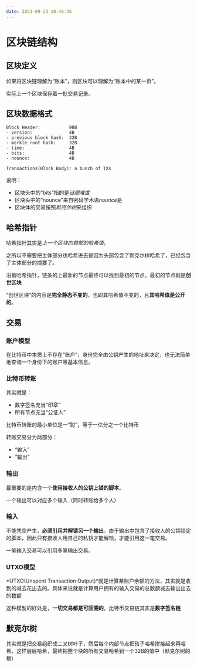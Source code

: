 ```yaml
---
date: 2021-09-23 10:46:36
---
```

# 区块链结构

## 区块定义

如果将区块链理解为“账本”，则区块可以理解为“账本中的某一页”。

实际上一个区块保存着一批交易记录。

## 区块数据格式
```
Block Header:           90B
- version:              4B
- previous block hash:  32B
- merkle root hash:     32B
- time:                 4B
- bits:                 4B
- nounce:               4B

Transactions(Block Body): a bunch of TXs
```

说明：
- 区块头中的“bits”指的是*谜题难度*
- 区块头中的“nounce”来自密码学术语*nounce*是
- 区块体的交易按照*默克尔树*来组织

## 哈希指针
哈希指针其实是*上一个区块的首部的哈希值*。

之所以不需要把主体部分也哈希进去是因为头部包含了默克尔树哈希了，已经包含了主体部分的摘要了。

沿着哈希指针，链条的上最新的节点最终可以找到最初的节点。最初的节点就是**创世区块**

“创世区块”的内容是**完全静态不变的**，也即其哈希值不变的，且**其哈希值是公开的**。


## 交易
### 账户模型
在比特币中本质上不存在“账户”，身份完全由公钥产生的地址来决定，也无法简单地查询一个身份下的账户等基本信息。

### 比特币转账
其实就是：
- 数字签名充当“印章”
- 所有节点充当“公证人”

比特币转账的最小单位是一“聪”，等于一亿分之一个比特币

转账交易分为两部分：
- “输入”
- “输出”

### 输出
最重要的是内含一个**使用接收人的公钥上锁的脚本**。

一个输出可以对应多个输入（同时转账给多个人）

### 输入
不能凭空产生，**必须引用并解锁另一个输出**。由于输出中包含了接收人的公钥锁定的脚本，因此只有接收人用自己的私钥才能解锁，才能引用这一笔交易。

一笔输入交易可以引用多笔输出交易。

### UTXO模型
*UTXO(Unspent Transaction Output)*就是计算某账户余额的方法，其实就是收到的减去花出去的。具体来说就是计算用户拥有的输入交易的总数额减去输出出去的数额

这种模型的好处是，**一切交易都是可回溯的**，比特币交易链其实是**数字签名链**

## 默克尔树
其实就是把交易组织成二叉树叶子，然后每个内部节点把孩子哈希拼接起来再哈希，这样层层哈希，最终把整个块的所有交易哈希到一个32B的值中（默克尔树的根）